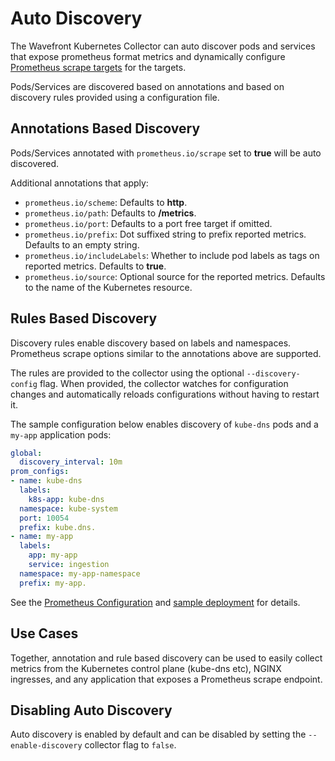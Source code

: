 # Auto Discovery

The Wavefront Kubernetes Collector can auto discover pods and services that expose prometheus format metrics and dynamically configure [Prometheus scrape targets](https://github.com/wavefrontHQ/wavefront-kubernetes-collector/blob/master/docs/configuration.md#prometheus-source) for the targets.

Pods/Services are discovered based on annotations and based on discovery rules provided using a configuration file.

## Annotations Based Discovery
Pods/Services annotated with `prometheus.io/scrape` set to **true** will be auto discovered.

Additional annotations that apply:
- `prometheus.io/scheme`: Defaults to **http**.
- `prometheus.io/path`: Defaults to **/metrics**.
- `prometheus.io/port`: Defaults to a port free target if omitted.
- `prometheus.io/prefix`: Dot suffixed string to prefix reported metrics. Defaults to an empty string.
- `prometheus.io/includeLabels`: Whether to include pod labels as tags on reported metrics. Defaults to **true**.
- `prometheus.io/source`: Optional source for the reported metrics. Defaults to the name of the Kubernetes resource.

## Rules Based Discovery
Discovery rules enable discovery based on labels and namespaces. Prometheus scrape options similar to the annotations above are supported.

The rules are provided to the collector using the optional `--discovery-config` flag. When provided, the collector watches for configuration changes and automatically reloads configurations without having to restart it.

The sample configuration below enables discovery of `kube-dns` pods and a `my-app` application pods:
```yaml
global:
  discovery_interval: 10m
prom_configs:
- name: kube-dns
  labels:
    k8s-app: kube-dns
  namespace: kube-system
  port: 10054
  prefix: kube.dns.
- name: my-app
  labels:
    app: my-app
    service: ingestion
  namespace: my-app-namespace
  prefix: my-app.
```
See the [Prometheus Configuration](https://github.com/wavefrontHQ/wavefront-kubernetes-collector/blob/master/internal/discovery/configs.go#L19) and [sample deployment](https://github.com/wavefrontHQ/wavefront-kubernetes-collector/tree/master/deploy/discovery-examples) for details.

## Use Cases
Together, annotation and rule based discovery can be used to easily collect metrics from the Kubernetes control plane (kube-dns etc), NGINX ingresses, and any application that exposes a Prometheus scrape endpoint.

## Disabling Auto Discovery
Auto discovery is enabled by default and can be disabled by setting the `--enable-discovery` collector flag to `false`.

